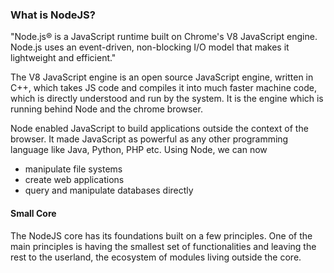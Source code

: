 ### What is NodeJS?

"Node.js® is a JavaScript runtime built on Chrome's V8 JavaScript engine. Node.js uses an event-driven, non-blocking I/O model that makes it lightweight and efficient."

The V8 JavaScript engine is an open source JavaScript engine, written in C++, which takes JS code and compiles it into much faster machine code, which is directly understood and run by the system.
It is the engine which is running behind Node and the chrome browser.

Node enabled JavaScript to build applications outside the context of the browser.
It made JavaScript as powerful as any other programming language like Java, Python, PHP etc.
Using Node, we can now
- manipulate file systems
- create web applications
- query and manipulate databases directly


#### Small Core

The NodeJS core has its foundations built on a few principles.
One of the main principles is having the smallest set of functionalities and leaving the rest to the userland, the ecosystem of modules living outside the core.
